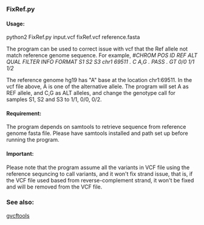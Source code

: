 ### FixRef.py


#### Usage:
python2        FixRef.py        input.vcf        fixRef.vcf        reference.fasta

The program can be used to correct issue with vcf that the Ref allele not match reference genome sequence. For example,
<em>
#CHROM  POS     ID      REF     ALT     QUAL    FILTER  INFO    FORMAT   S1    S2    S3
chr1    69511   .       C       A,G     .       PASS    .       GT       0/0   1/1   1/2
</em>

The reference genome hg19 has "A" base at the location chr1:69511. In the vcf file above, A is one of the alternative allele. The program will set A as REF allele, and C,G as ALT alleles, and change the genotype call for samples S1, S2 and S3 to 1/1, 0/0, 0/2.

#### Requirement:
The program depends on samtools to retrieve sequence from reference genome fasta file. Please have samtools installed and path set up before running the program.

#### Important:
Please note that the program assume all the variants in VCF file using the reference sequncing to call variants, and it won't fix strand issue, that is, if the VCF file used based from reverse-complement strand, it won't be fixed and will be removed from the VCF file.

### See also:
   [gvcftools](https://sites.google.com/site/gvcftools/)
